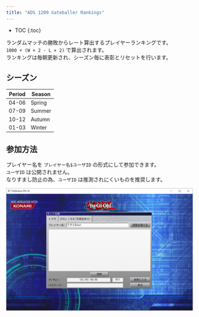 ```yaml
---
title: "ADS 1209 Gateballer Rankings"
---
```


- TOC
{:toc}
  
ランダムマッチの勝敗からレート算出するプレイヤーランキングです。  
`1000 + (W × 2 - L × 2)` で算出されます。  
ランキングは毎朝更新され、シーズン毎に表彰とリセットを行います。

## シーズン

| Period | Season |
| -----  | ------ |
| 04-06  | Spring |
| 07-09  | Summer |
| 10-12  | Autumn |
| 01-03  | Winter |

## 参加方法

プレイヤー名を `プレイヤー名$ユーザID` の形式にして参加できます。  
`ユーザID` は公開されません。  
なりすまし防止の為、`ユーザID` は推測されにくいものを推奨します。

![](/assets/2023-08-12-02.png)